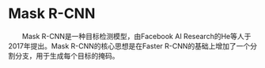 # Mask R-CNN
&emsp;&emsp;Mask R-CNN是一种目标检测模型，由Facebook AI Research的He等人于2017年提出。Mask R-CNN的核心思想是在Faster R-CNN的基础上增加了一个分割分支，用于生成每个目标的掩码。